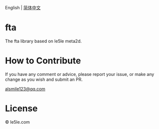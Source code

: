 English | [简体中文](./README.CN.md)

# fta

The fta library based on le5le meta2d.

# How to Contribute

If you have any comment or advice, please report your issue, or make any change as you wish and submit an PR.

alsmile123@qq.com

# License

© le5le.com
